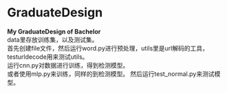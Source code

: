 # GraduateDesign
**My GraduateDesign of Bachelor**  
data里存放训练集，以及测试集。  
首先创建file文件，然后运行word.py进行预处理，utils里是url解码的工具，testurldecode用来测试utils。  
运行cnn.py对数据进行训练，得到检测模型。  
或者使用mlp.py来训练，同样的到检测模型。
然后运行test_normal.py来测试模型。  